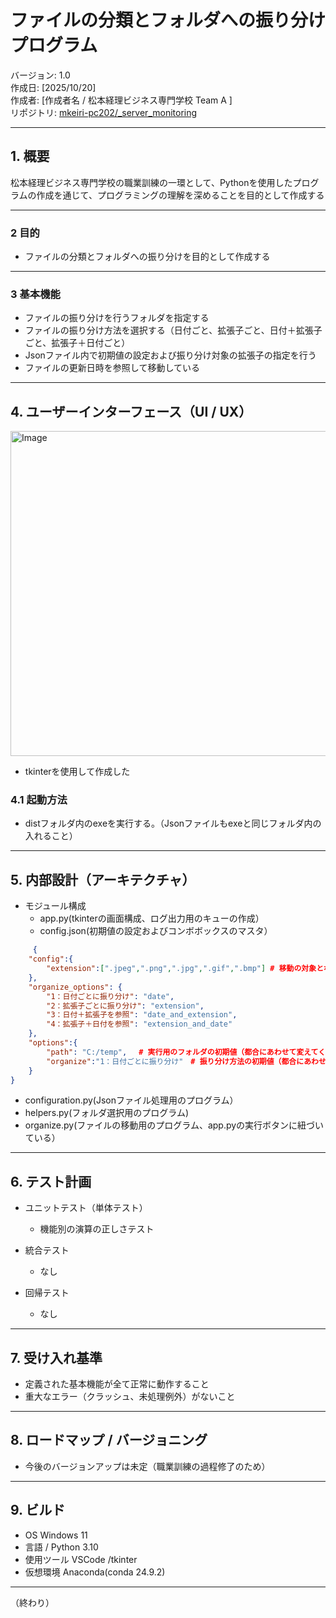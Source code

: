 # ファイルの分類とフォルダへの振り分けプログラム 

バージョン: 1.0  
作成日: [2025/10/20]  
作成者: [作成者名 / 松本経理ビジネス専門学校 Team A ]  
リポジトリ: [mkeiri-pc202/_server_monitoring](https://github.com/mkeiri-pc202/_folder_editer.git)


---

## 1. 概要
松本経理ビジネス専門学校の職業訓練の一環として、Pythonを使用したプログラムの作成を通じて、プログラミングの理解を深めることを目的として作成する

---

### 2 目的
- ファイルの分類とフォルダへの振り分けを目的として作成する

---

### 3 基本機能
- ファイルの振り分けを行うフォルダを指定する
- ファイルの振り分け方法を選択する（日付ごと、拡張子ごと、日付＋拡張子ごと、拡張子＋日付ごと）
- Jsonファイル内で初期値の設定および振り分け対象の拡張子の指定を行う
- ファイルの更新日時を参照して移動している

---

## 4. ユーザーインターフェース（UI / UX）
<img width="820" height="520" alt="Image" src="https://github.com/user-attachments/assets/d8160a20-f3f0-4adb-bf6e-e4724341586e" />

- tkinterを使用して作成した
### 4.1 起動方法
- distフォルダ内のexeを実行する。（Jsonファイルもexeと同じフォルダ内の入れること）
  
---

## 5. 内部設計（アーキテクチャ）


- モジュール構成
  - app.py(tkinterの画面構成、ログ出力用のキューの作成）
  - config.json(初期値の設定およびコンボボックスのマスタ）
```json
     {  
    "config":{
        "extension":[".jpeg",".png",".jpg",".gif",".bmp"] # 移動の対象となるファイルの拡張子
    },
    "organize_options": {  
        "1：日付ごとに振り分け": "date",  
        "2：拡張子ごとに振り分け": "extension",  
        "3：日付＋拡張子を参照": "date_and_extension",  
        "4：拡張子＋日付を参照": "extension_and_date"  
    },  
    "options":{  
        "path": "C:/temp",　 # 実行用のフォルダの初期値（都合にあわせて変えてください  
        "organize":"1：日付ごとに振り分け"　# 振り分け方法の初期値（都合にあわせて変えてください  
    }  
}  
```  

  - configuration.py(Jsonファイル処理用のプログラム）
  - helpers.py(フォルダ選択用のプログラム)
  - organize.py(ファイルの移動用のプログラム、app.pyの実行ボタンに紐づいている）

---

## 6. テスト計画
- ユニットテスト（単体テスト）
  - 機能別の演算の正しさテスト
  　
 
- 統合テスト
  - なし
    
- 回帰テスト
  - なし

---

## 7. 受け入れ基準
- 定義された基本機能が全て正常に動作すること
- 重大なエラー（クラッシュ、未処理例外）がないこと

---

## 8. ロードマップ / バージョニング
- 今後のバージョンアップは未定（職業訓練の過程修了のため）

---
## 9. ビルド
- OS	Windows 11
- 言語 / Python 3.10
- 使用ツール	VSCode /tkinter
- 仮想環境	Anaconda(conda 24.9.2)
---

（終わり）
